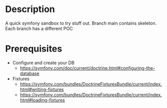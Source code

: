 # Description
A quick symfony sandbox to try stuff out. Branch main contains skeleton. Each branch has a different POC

# Prerequisites
- Configure and create your DB 
  - https://symfony.com/doc/current/doctrine.html#configuring-the-database
- Fixtures
  - https://symfony.com/bundles/DoctrineFixturesBundle/current/index.html#writing-fixtures
  - https://symfony.com/bundles/DoctrineFixturesBundle/current/index.html#loading-fixtures